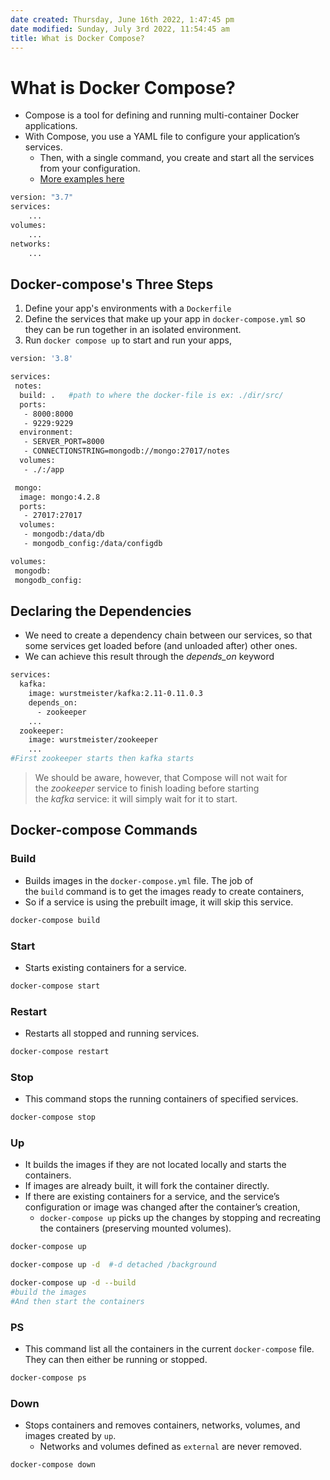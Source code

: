 ```yaml
---
date created: Thursday, June 16th 2022, 1:47:45 pm
date modified: Sunday, July 3rd 2022, 11:54:45 am
title: What is Docker Compose?
---
```


# What is Docker Compose?

- Compose is a tool for defining and running multi-container Docker applications.
- With Compose, you use a YAML file to configure your application’s services.
	- Then, with a single command, you create and start all the services from your configuration.
	- [More examples here](https://github.com/docker/awesome-compose)

```bash
version: "3.7" 
services: 
	... 
volumes: 
	... 
networks: 
	...
```

## Docker-compose's Three Steps

1. Define your app's environments with a `Dockerfile`
2. Define the services that make up your app in `docker-compose.yml` so they can be run together in an isolated environment.
3. Run `docker compose up` to start and run your apps,

```bash
version: '3.8'

services:
 notes:
  build: .   #path to where the docker-file is ex: ./dir/src/
  ports:
   - 8000:8000
   - 9229:9229
  environment:
   - SERVER_PORT=8000
   - CONNECTIONSTRING=mongodb://mongo:27017/notes
  volumes:
   - ./:/app

 mongo:
  image: mongo:4.2.8
  ports:
   - 27017:27017
  volumes:
   - mongodb:/data/db
   - mongodb_config:/data/configdb

volumes:
 mongodb:
 mongodb_config:
```

## Declaring the Dependencies

- We need to create a dependency chain between our services, so that some services get loaded before (and unloaded after) other ones.
- We can achieve this result through the _depends_on_ keyword

```bash
services:
  kafka:
    image: wurstmeister/kafka:2.11-0.11.0.3
    depends_on:
      - zookeeper
    ...
  zookeeper:
    image: wurstmeister/zookeeper
    ...
#First zookeeper starts then kafka starts
```

> We should be aware, however, that Compose will not wait for the _zookeeper_ service to finish loading before starting the _kafka_ service: it will simply wait for it to start.

## Docker-compose Commands

### Build

- Builds images in the `docker-compose.yml` file. The job of the `build` command is to get the images ready to create containers,
- So if a service is using the prebuilt image, it will skip this service.

```bash
docker-compose build
```

### Start

- Starts existing containers for a service.

```bash
docker-compose start
```

### Restart

- Restarts all stopped and running services.

```bash
docker-compose restart
```

### Stop

- This command stops the running containers of specified services.

```bash
docker-compose stop
```

### Up

- It builds the images if they are not located locally and starts the containers.
- If images are already built, it will fork the container directly.
- If there are existing containers for a service, and the service’s configuration or image was changed after the container’s creation, 
	- `docker-compose up` picks up the changes by stopping and recreating the containers (preserving mounted volumes).

```bash
docker-compose up

docker-compose up -d  #-d detached /background

docker-compose up -d --build
#build the images
#And then start the containers
```

### PS

- This command list all the containers in the current `docker-compose` file. They can then either be running or stopped.

```bash
docker-compose ps
```

### Down

- Stops containers and removes containers, networks, volumes, and images created by `up`.
	- Networks and volumes defined as `external` are never removed.

```bash
docker-compose down
```
